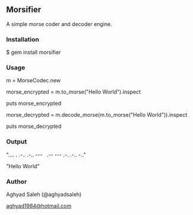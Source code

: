 ## Morsifier
A simple morse coder and decoder engine.

### Installation

$ gem install morsifier

### Usage

m = MorseCodec.new

morse_encrypted = m.to_morse("Hello World").inspect

puts morse_encrypted

morse_decrypted = m.decode_morse(m.to_morse("Hello World")).inspect

puts morse_decrypted

### Output
".... . .-.. .-.. ---   .-- --- .-. .-.. -.."

"Hello World"

### Author

Aghyad Saleh (@aghyadsaleh)

aghyad1984@hotmail.com